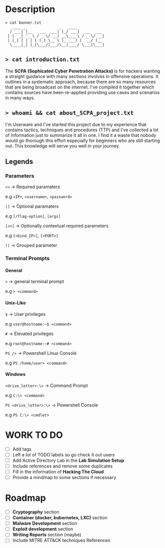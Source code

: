 # Description

```
> cat banner.txt
   ____ _               _   ____
  / ___| |__   ___  ___| |_/ ___|  ___  ___
 | |  _| '_ \ / _ \/ __| __\___ \ / _ \/ __|
 | |_| | | | | (_) \__ \ |_ ___) |  __/ (__
  \____|_| |_|\___/|___/\__|____/ \___|\___|
```

## `> cat introduction.txt`

The **SCPA (Sophicated Cyber Penetration Attacks)** is for hackers wanting a straight guidance with many sections involves in offensive operations. It outlines in a systematic approach, because there are so many resources that are being broadcast on the internet. I've compiled it together which contains sources have been re-applied providing use cases and scenarios in many ways.

## `> whoami && cat about_SCPA_project.txt`

I'm Userware and I've started this project due to my experience that contains tactics, techniques and procedures (TTP) and I've collected a lot of information just to summarize it all in one. I find it a waste that nobody would go thorough this effort especially for beginners who are still starting out. This knowledge will serve you well in your journey.

## Legends

### Parameters

`<>` -> Required paramaters

e.g `<IP>`, `<username>`, `<password>`

`[]` -> Optional paramaters

e.g `[/flag-option]`, `[args]`

`[<>]` -> Optionally contextual required parameters

e.g `[<bind_IP>]`, `[<PORT>]`

`()` -> Grouped parameter

### Terminal Prompts

#### General

`>` -> general terminal prompt

e.g `> <command>`

#### Unix-Like

`$` -> User privileges

e.g `user@hostname:~$ <command>`

`#` -> Elevated privileges

e.g `root@hostname:~# <command>`

`PS />` -> Powershell Linux Console

e.g `PS /home/user> <command>`

#### Windows

`<drive_letter>:\>` -> Command Prompt

e.g `C:\> <command>`

`PS <drive_letter>:\>` -> Powershell Console

e.g `PS C:\> <cmdlet>`

# WORK TO DO

- [ ] Add tags
- [ ] Left a lot of TODO labels so go check it out users
- [ ] Add Active Directory Lab in the **Lab Simulation Setup**
- [ ] Include references and remove some duplicates
- [ ] Fill in the information of **Hacking The Cloud**
- [ ] Provide a mindmap to some sections if necessary

# Roadmap

- [ ] **Cryptography** section
- [ ] **Container (docker, kubernetes, LXC)** section
- [ ] **Malware Development** section
- [ ] **Exploit development** section
- [ ] **Writing Reports** section (maybe)
- [ ] Include MITRE ATT&CK techniques References